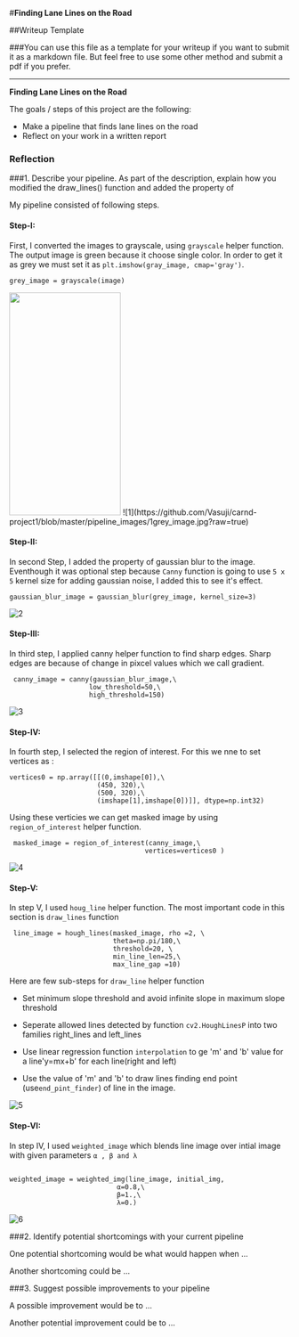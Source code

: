 #**Finding Lane Lines on the Road** 

##Writeup Template

###You can use this file as a template for your writeup if you want to submit it as a markdown file. But feel free to use some other method and submit a pdf if you prefer.

---

**Finding Lane Lines on the Road**

The goals / steps of this project are the following:
* Make a pipeline that finds lane lines on the road
* Reflect on your work in a written report


### Reflection

###1. Describe your pipeline. As part of the description, explain how you modified the draw_lines() function and added the property of 

My pipeline consisted of following steps. 


#### Step-I:

First, I converted the images to grayscale, using  ```grayscale``` helper function. The output image is green because it choose single color. In order to get it as grey we must set it as ```plt.imshow(gray_image, cmap='gray')```.

```
grey_image = grayscale(image)

```


<img src="https://github.com/Vasuji/carnd-project1/blob/master/pipeline_images/1grey_image.jpg?raw=true" width="200" height="400" />
![1](https://github.com/Vasuji/carnd-project1/blob/master/pipeline_images/1grey_image.jpg?raw=true)

#### Step-II:

In second Step, I added the property of gaussian blur to the image. Eventhough it was optional step because ```Canny``` function is going to use ```5 x 5``` kernel size for adding gaussian noise, I added this to see it's effect.

```
gaussian_blur_image = gaussian_blur(grey_image, kernel_size=3)

```
![2](https://github.com/Vasuji/carnd-project1/blob/master/pipeline_images/2gaussian_blur_image.jpg?raw=true)


#### Step-III:

In third step, I applied canny helper function to find sharp edges. Sharp edges are because of change in pixcel values which we call gradient.
```
 canny_image = canny(gaussian_blur_image,\
                    low_threshold=50,\
                    high_threshold=150)
 ```
![3](https://github.com/Vasuji/carnd-project1/blob/master/pipeline_images/3canny_image.jpg?raw=true)

#### Step-IV:

In fourth step, I selected the region of interest. For this we nne to set vertices as :
```
vertices0 = np.array([[(0,imshape[0]),\
                      (450, 320),\
                      (500, 320),\
                      (imshape[1],imshape[0])]], dtype=np.int32)
```
Using these verticies we can get masked image by using ```region_of_interest``` helper function.

```
 masked_image = region_of_interest(canny_image,\
                                  vertices=vertices0 )
```

![4](https://github.com/Vasuji/carnd-project1/blob/master/pipeline_images/4masked_image.jpg?raw=true)

#### Step-V:

In step V, I used ```houg_line``` helper function. The most important code in this section is ```draw_lines``` function

```
 line_image = hough_lines(masked_image, rho =2, \
                          theta=np.pi/180,\
                          threshold=20, \
                          min_line_len=25,\
                          max_line_gap =10)
```

Here are few sub-steps for ```draw_line``` helper function

  * Set minimum slope threshold and avoid infinite slope in maximum slope threshold
  
  * Seperate allowed lines detected by function ```cv2.HoughLinesP``` into two families right_lines and left_lines
  
  * Use linear regression function ```interpolation``` to ge 'm' and 'b' value for a line'y=mx+b' for each line(right and left)
  * Use the value of 'm' and 'b' to draw lines finding end point (use```end_pint_finder```) of line in the image.
  
  
![5](https://github.com/Vasuji/carnd-project1/blob/master/pipeline_images/5line_image.jpg?raw=true)


#### Step-VI:

In step IV, I used ```weighted_image``` which blends line image over intial image with given parameters ```α , β and λ```

```

weighted_image = weighted_img(line_image, initial_img,
                           α=0.8,\
                           β=1.,\
                           λ=0.)
```

![6](https://github.com/Vasuji/carnd-project1/blob/master/pipeline_images/6weighted_image.jpg?raw=true)


###2. Identify potential shortcomings with your current pipeline


One potential shortcoming would be what would happen when ... 

Another shortcoming could be ...







###3. Suggest possible improvements to your pipeline

A possible improvement would be to ...

Another potential improvement could be to ...

